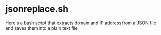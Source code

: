 # jsonreplace.sh
 Here's a bash script that extracts domain and IP address from a JSON file and saves them into a plain text file
